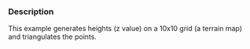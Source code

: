 ### Description
This example generates heights (z value) on a 10x10 grid (a terrain map) and triangulates the points.
